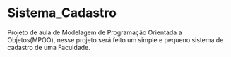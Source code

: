 # Sistema_Cadastro
 Projeto de aula de Modelagem de Programação Orientada a Objetos(MPOO), nesse projeto será feito um simple e pequeno sistema de cadastro de uma Faculdade.
